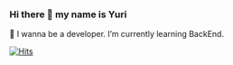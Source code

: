 ### Hi there 👋 my name is Yuri

🌱 I wanna be a developer. I’m currently learning BackEnd.

[![Hits](https://hits.seeyoufarm.com/api/count/incr/badge.svg?url=https%3A%2F%2Fgithub.com%2Fgitchoiyuri&count_bg=%23F69B94&title_bg=%23F69B94&icon=&icon_color=%23E7E7E7&title=%E2%AD%90&edge_flat=false)](https://hits.seeyoufarm.com)
<!--
**gitchoiyuri/gitchoiyuri** is a ✨ _special_ ✨ repository because its `README.md` (this file) appears on your GitHub profile.

Here are some ideas to get you started:

- 🔭 I’m currently working on ...
- 🌱 I’m currently learning ...
- 👯 I’m looking to collaborate on ...
- 🤔 I’m looking for help with ...
- 💬 Ask me about ...
- 📫 How to reach me: ...
- 😄 Pronouns: ...
- ⚡ Fun fact: ...
-->
